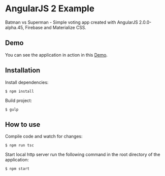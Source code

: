 # AngularJS 2 Example

Batman vs Superman - Simple voting app created with AngularJS 2.0.0-alpha.45, Firebase and Materialize CSS.

## Demo

You can see the application in action in this [Demo](https://batmanvsuperman.firebaseapp.com).

## Installation

Install dependencies:

```
$ npm install 
```

Build project: 

```
$ gulp
```

## How to use

Compile code and watch for changes: 
```
$ npm run tsc
```

Start local http server run the following command in the root directory of the application: 

```
$ npm start
```

